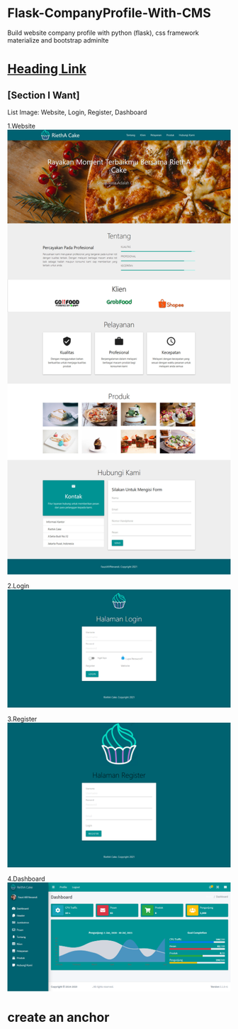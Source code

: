 # Flask-CompanyProfile-With-CMS
Build website company profile with python (flask), css framework materialize and bootstrap adminlte



# [Heading Link](#section-i-want)

## [Section I Want] 
List Image:
Website, Login, Register, Dashboard


1.Website
![alt text](https://raw.githubusercontent.com/fauziafifnevandi/Flask-CompanyProfile-With-CMS/main/screenshoot/website.jpg)

2.Login
![alt text](https://raw.githubusercontent.com/fauziafifnevandi/Flask-CompanyProfile-With-CMS/main/screenshoot/login.png)

3.Register
![alt text](https://raw.githubusercontent.com/fauziafifnevandi/Flask-CompanyProfile-With-CMS/main/screenshoot/register.png)

4.Dashboard
![alt text](https://raw.githubusercontent.com/fauziafifnevandi/Flask-CompanyProfile-With-CMS/main/screenshoot/dashboard.png)

# create an anchor
